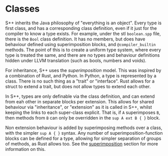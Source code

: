 # Classes

S++ inherits the Java philosophy of "everything is an object". Every type is first class, and has a corresponding class
definition, even if it just for the compiler to know a type exists. For example, under the stl `boolean.spp` file, there
is the `Bool` class definition. It has no members, but does have behaviour defined using superimposition blocks, and
`@compiler_builtin` methods. The point of this is to create a uniform type system, where every type is treated the same,
and there are no types and behaviour definitions hidden under LLVM translation (such as bools, numbers and voids).

For inheritance, S++ uses the _superimposition_ model. This was inspired by a combination of Rust, and Python. In
Python, a type is represented by a class. There is no such thing as a "trait" or "interface". Rust allows for a struct
to extend a trait, but does not allow types to extend each other.

In S++, types are only definable via the class definition, and can extend from eah other in separate blocks per
extension. This allows for shared behaviour via "inheritance", or "extension" as it is called in S++, whilst keeping the
links to each super-class explicit. That is, if `A` superimposes `B`, then methods from `B` can only be overridden in
the `sup A ext B { }` block.

Non extension behaviour is added by superimposing methods over a class, with the simpler `sup A { }` syntax. Any number
of superimposition-function blocks can be defined for a type, allowing for simpler separation of groups of methods, as
Rust allows too. See the [superimposition](./Superimposition.md) section for more information on this.
